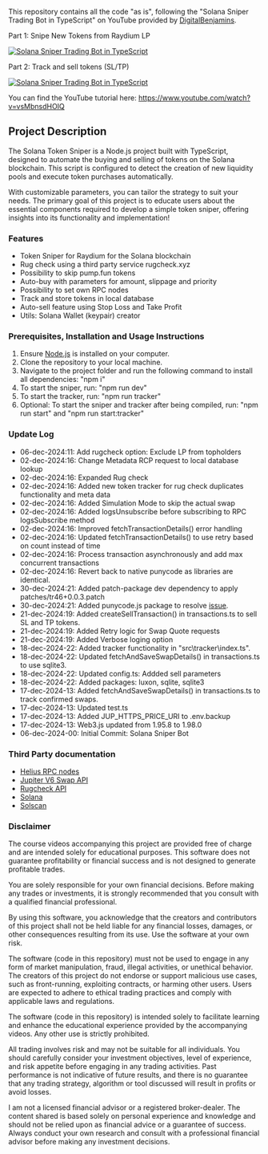 This repository contains all the code "as is", following the "Solana Sniper Trading Bot in TypeScript" on YouTube provided by [DigitalBenjamins](https://x.com/digbenjamins).

Part 1: Snipe New Tokens from Raydium LP

[![Solana Sniper Trading Bot in TypeScript](https://img.youtube.com/vi/vsMbnsdHOIQ/0.jpg)](https://www.youtube.com/watch?v=vsMbnsdHOIQ)

Part 2: Track and sell tokens (SL/TP)

[![Solana Sniper Trading Bot in TypeScript](https://img.youtube.com/vi/4CdXLywg2O8/0.jpg)](https://www.youtube.com/watch?v=4CdXLywg2O8)

You can find the YouTube tutorial here: https://www.youtube.com/watch?v=vsMbnsdHOIQ

## Project Description

The Solana Token Sniper is a Node.js project built with TypeScript, designed to automate the buying and selling of tokens on the Solana blockchain. This script is configured to detect the creation of new liquidity pools and execute token purchases automatically.

With customizable parameters, you can tailor the strategy to suit your needs. The primary goal of this project is to educate users about the essential components required to develop a simple token sniper, offering insights into its functionality and implementation!

### Features

- Token Sniper for Raydium for the Solana blockchain
- Rug check using a third party service rugcheck.xyz
- Possibility to skip pump.fun tokens
- Auto-buy with parameters for amount, slippage and priority
- Possibility to set own RPC nodes
- Track and store tokens in local database
- Auto-sell feature using Stop Loss and Take Profit
- Utils: Solana Wallet (keypair) creator

### Prerequisites, Installation and Usage Instructions

1. Ensure [Node.js](https://nodejs.org/en) is installed on your computer.
2. Clone the repository to your local machine.
3. Navigate to the project folder and run the following command to install all dependencies: "npm i"
4. To start the sniper, run: "npm run dev"
5. To start the tracker, run: "npm run tracker"
6. Optional: To start the sniper and tracker after being compiled, run: "npm run start" and "npm run start:tracker"

### Update Log

- 06-dec-2024:11: Add rugcheck option: Exclude LP from topholders
- 02-dec-2024:16: Change Metadata RCP request to local database lookup
- 02-dec-2024:16: Expanded Rug check
- 02-dec-2024:16: Added new token tracker for rug check duplicates functionality and meta data
- 02-dec-2024:16: Added Simulation Mode to skip the actual swap
- 02-dec-2024:16: Added logsUnsubscribe before subscribing to RPC logsSubscribe method
- 02-dec-2024:16: Improved fetchTransactionDetails() error handling
- 02-dec-2024:16: Updated fetchTransactionDetails() to use retry based on count instead of time
- 02-dec-2024:16: Process transaction asynchronously and add max concurrent transactions
- 02-dec-2024:16: Revert back to native punycode as libraries are identical.
- 30-dec-2024:21: Added patch-package dev dependency to apply patches/tr46+0.0.3.patch
- 30-dec-2024:21: Added punycode.js package to resolve [issue](https://github.com/mathiasbynens/punycode.js/issues/137).
- 21-dec-2024:19: Added createSellTransaction() in transactions.ts to sell SL and TP tokens.
- 21-dec-2024:19: Added Retry logic for Swap Quote requests
- 21-dec-2024:19: Added Verbose loging option
- 18-dec-2024-22: Added tracker functionality in "src\tracker\index.ts".
- 18-dec-2024-22: Updated fetchAndSaveSwapDetails() in transactions.ts to use sqlite3.
- 18-dec-2024-22: Updated config.ts: Addded sell parameters
- 18-dec-2024-22: Added packages: luxon, sqlite, sqlite3
- 17-dec-2024-13: Added fetchAndSaveSwapDetails() in transactions.ts to track confirmed swaps.
- 17-dec-2024-13: Updated test.ts
- 17-dec-2024-13: Added JUP_HTTPS_PRICE_URI to .env.backup
- 17-dec-2024-13: Web3.js updated from 1.95.8 to 1.98.0
- 06-dec-2024-00: Initial Commit: Solana Sniper Bot

### Third Party documentation

- [Helius RPC nodes](https://docs.helius.dev)
- [Jupiter V6 Swap API](https://station.jup.ag/docs/apis/swap-api)
- [Rugcheck API](https://api.rugcheck.xyz/swagger/index.html)
- [Solana](https://solana.com/docs)
- [Solscan](https://solscan.io)

### Disclaimer

The course videos accompanying this project are provided free of charge and are intended solely for educational purposes. This software does not guarantee profitability or financial success and is not designed to generate profitable trades.

You are solely responsible for your own financial decisions. Before making any trades or investments, it is strongly recommended that you consult with a qualified financial professional.

By using this software, you acknowledge that the creators and contributors of this project shall not be held liable for any financial losses, damages, or other consequences resulting from its use. Use the software at your own risk.

The software (code in this repository) must not be used to engage in any form of market manipulation, fraud, illegal activities, or unethical behavior. The creators of this project do not endorse or support malicious use cases, such as front-running, exploiting contracts, or harming other users. Users are expected to adhere to ethical trading practices and comply with applicable laws and regulations.

The software (code in this repository) is intended solely to facilitate learning and enhance the educational experience provided by the accompanying videos. Any other use is strictly prohibited.

All trading involves risk and may not be suitable for all individuals. You should carefully consider your investment objectives, level of experience, and risk appetite before engaging in any trading activities. Past performance is not indicative of future results, and there is no guarantee that any trading strategy, algorithm or tool discussed will result in profits or avoid losses.

I am not a licensed financial advisor or a registered broker-dealer. The content shared is based solely on personal experience and knowledge and should not be relied upon as financial advice or a guarantee of success. Always conduct your own research and consult with a professional financial advisor before making any investment decisions.
